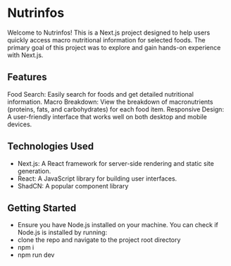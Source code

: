 # Nutrinfos
Welcome to Nutrinfos! This is a Next.js project designed to help users quickly access macro nutritional information for selected foods. The primary goal of this project was to explore and gain hands-on experience with Next.js.

## Features
Food Search: Easily search for foods and get detailed nutritional information.
Macro Breakdown: View the breakdown of macronutrients (proteins, fats, and carbohydrates) for each food item.
Responsive Design: A user-friendly interface that works well on both desktop and mobile devices.

## Technologies Used
- Next.js: A React framework for server-side rendering and static site generation.
- React: A JavaScript library for building user interfaces.
- ShadCN: A popular component library

## Getting Started
- Ensure you have Node.js installed on your machine. You can check if Node.js is installed by running:
- clone the repo and navigate to the project root directory
- npm i
- npm run dev
